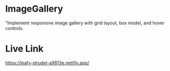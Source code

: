 # ImageGallery
"Implement responsive image gallery with grid layout, box model, and hover controls.

# Live Link
https://leafy-strudel-a9813e.netlify.app/
